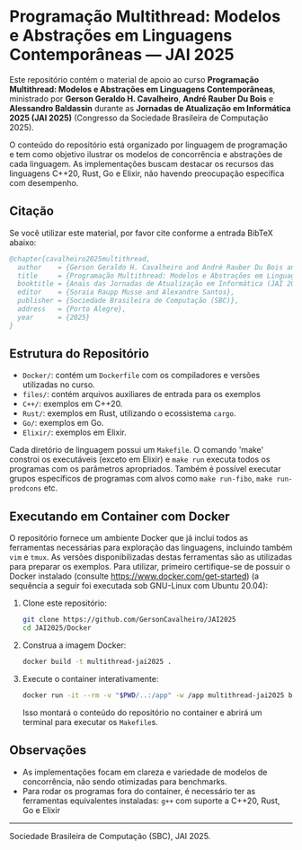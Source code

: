 # Programação Multithread: Modelos e Abstrações em Linguagens Contemporâneas — JAI 2025

Este repositório contém o material de apoio ao curso **Programação Multithread: Modelos e Abstrações em Linguagens Contemporâneas**, ministrado por **Gerson Geraldo H. Cavalheiro**, **André Rauber Du Bois** e **Alessandro Baldassin** durante as **Jornadas de Atualização em Informática 2025 (JAI 2025)** (Congresso da Sociedade Brasileira de Computação 2025).

O conteúdo do repositório está organizado por linguagem de programação e tem como objetivo ilustrar os modelos de concorrência e abstrações de cada linguagem. As implementações buscam destacar os recursos das linguagens C++20, Rust, Go e Elixir, não havendo preocupação específica com desempenho.

## Citação

Se você utilizar este material, por favor cite conforme a entrada BibTeX abaixo:

```bibtex
@chapter{cavalheiro2025multithread,
  author    = {Gerson Geraldo H. Cavalheiro and André Rauber Du Bois and Alessandro Baldassin},
  title     = {Programação Multithread: Modelos e Abstrações em Linguagens Contemporâneas},
  booktitle = {Anais das Jornadas de Atualização em Informática (JAI 2025)},
  editor    = {Soraia Raupp Musse and Alexandre Santos},
  publisher = {Sociedade Brasileira de Computação (SBC)},
  address   = {Porto Alegre},
  year      = {2025}
}
```

## Estrutura do Repositório

- `Docker/`: contém um `Dockerfile` com os compiladores e versões utilizadas no curso.
- `files/`: contém arquivos auxiliares de entrada para os exemplos
- `C++/`: exemplos em C++20.
- `Rust/`: exemplos em Rust, utilizando o ecossistema `cargo`.
- `Go/`: exemplos em Go.
- `Elixir/`: exemplos em Elixir.

Cada diretório de linguagem possui um `Makefile`. O comando 'make' constroi os executáveis (exceto em Elixir) e `make run` executa todos os programas com os parâmetros apropriados. Também é possível executar grupos específicos de programas com alvos como `make run-fibo`, `make run-prodcons` etc.

## Executando em Container com Docker

O repositório fornece um ambiente Docker que já inclui todos as ferramentas necessárias para exploração das linguagens, incluindo também `vim` e `tmux`. As versões disponibilizadas destas ferramentas são as utilizadas para preparar os exemplos. Para utilizar, primeiro certifique-se de possuir o Docker instalado (consulte https://www.docker.com/get-started) (a sequência a seguir foi executada sob GNU-Linux com Ubuntu 20.04):

1. Clone este repositório:
   ```sh
   git clone https://github.com/GersonCavalheiro/JAI2025
   cd JAI2025/Docker
   ```

2. Construa a imagem Docker:
   ```sh
   docker build -t multithread-jai2025 .
   ```

3. Execute o container interativamente:
   ```sh
   docker run -it --rm -v "$PWD/..:/app" -w /app multithread-jai2025 bash
   ```

   Isso montará o conteúdo do repositório no container e abrirá um terminal para executar os `Makefile`s.

## Observações

- As implementações focam em clareza e variedade de modelos de concorrência, não sendo otimizadas para benchmarks.
- Para rodar os programas fora do container, é necessário ter as ferramentas equivalentes instaladas: `g++` com suporte a C++20, Rust, Go e Elixir

---
Sociedade Brasileira de Computação (SBC), JAI 2025.

